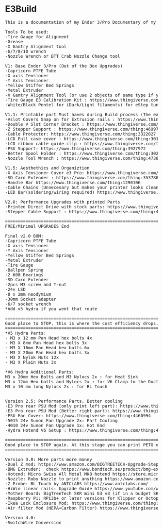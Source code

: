 # E3Build
<pre>
This is a documentation of my Ender 3/Pro Documentary of my printer build. Currently at 2.5 with RPI and MicroSwiss.

Tools To be used:
-Tire Gauge for Alignment
-Grease
-X Gantry Alignment tool
-6/7/8/10 wrench
-Nozzle Wrench or BTT Crab Nozzle Change tool

V1: Base Ender 3/Pro (Out of the Box Upgrades)
-Capricorn PTFE Tube
-X axis Tensioner
-Y Axis Tensioner
-Yellow Stiffer Bed Springs
-Metal Extruder
-X Gantry Alignment Tool (or use 2 objects of same type if you cannot print yet) : https://www.thingiverse.com/thing:4376394
-Tire Gauge E3 Calibration Kit : https://www.thingiverse.com/thing:4582774
-White/Black Pentel for (Dark/Light filaments) for eStep tuning and flow rate tuning

V1.1: Printable part Must haves during Build process (The earlier you get this the Better)
-Vslot Covers Snap on for Extrusion rails : https://www.thingiverse.com/thing:4866310
-Double V Slot Corner Bracket : https://www.thingiverse.com/thing:2763033
-Z Stepper Support : https://www.thingiverse.com/thing:4699747
-Cable Protector: https://www.thingiverse.com/thing:3322027
-LCD Full case cover : https://www.thingiverse.com/thing:3014209/makes
-LCD ribbon cable guide clip : https://www.thingiverse.com/thing:2960375
-PSU Support: https://www.thingiverse.com/thing:3927972
-Better Spool Holder : https://www.thingiverse.com/thing:3020026
-Nozzle Tool Wrench : https://www.thingiverse.com/thing:4738816

V1.5: Aesthethics and Organiztion
-X Axis Tensioner Cover e3 Pro: https://www.thingiverse.com/thing:4799007
-SD Card Extender : https://www.thingiverse.com/thing:3537808
-Handle Bar https://www.thingiverse.com/thing:1290106
-Cable Chains (Unnecesary but makes your printer looks clean) : https://www.thingiverse.com/thing:4316238
-LED Bar(soldering/wiring required) https://www.thingiverse.com/thing:3292889

V2.0: Performance Upgrades with printed Parts
-Printed Direct Drive with stock parts: https://www.thingiverse.com/thing:3443609 or straight to Hydra V5 for Bowden and 1x 4010 24V Part cooling fan set up : https://www.thingiverse.com/thing:4062242
-Stepper Cable Support : https://www.thingiverse.com/thing:4279827

========================================================================================
FREE/Minimal UPGRADES End

Final v2.0 BOM: 
-Capricorn PTFE Tube
-X axis Tensioner
-Y Axis Tensioner
-Yellow Stiffer Bed Springs
-Metal Extruder
-Tire Gauge
-Ballpen Spring
-2 608 Bearings
-SD Card Extender
-2pcs M3 screw and T-nut
-24v LED
-8 x 2mm neodymium 
-30mm Socket adapter
-6/7 socket wrench
*Add v5 hydra if you went that route

========================================================================================
Good place to STOP, this is where the cost efficiency drops. no bigpurchases so far before this point. Afterwards will be crazy.
========================================================================================
*V5 Hydra Parts:
- M3 x 12 mm Pan Head hex bolts 4x
- M3 X 8mm Pan Head hex bolts 3x
- M3 X 16mm Pan Head hex bolts 6x
- M3 X 20mm Pan Head hex bolts 3x
- M3 X Nylok Nuts 12x
- M3 X Plain Nuts 3x

*V6 Hydra Additional Parts:
M3 x 20mm Hex Bolts and M3 Nylocs 2x : for Heat Sink 
M3 x 12mm Hex bolts and Nylocs 2x : for V6 Clamp to the Duct Base.
M3 x 10 mm long Nylocs 2x : for BL Touch


Version 2.5: Performance Parts, Better cooling
-E3 Pro rear PSU Mod (only print left part): https://www.thingiverse.com/thing:4101358
-E3 Pro rear PSU Mod (Better right part): https://www.thingiverse.com/thing:4461049
-PSU Fan Cover: https://www.thingiverse.com/thing:4460994
-5015 24v Sunon Fan Upgrade 2x: Part Cooling
-4010 24v Sunon Fan Upgrade 1x: Hot End
-Hydra Hotend V6 Setup : https://www.thingiverse.com/thing:4253359/files

========================================================================================
Good place to STOP again. At this stage you can print PETG on open air with no problem
========================================================================================

Version 3.0: More parts more money
-Dual Z mod: https://www.amazon.com/BIGTREETECH-Upgrade-Stepper-Upgrades-Printer/dp/B09DS6TQJY
-BMG Extruder:  check https://www.bondtech.se/product/bmg-extruder/ or authorized resellers
-Hotend: Micro Swiss All Metal MK8 hotend https://store.micro-swiss.com/collections/all-metal-hotend-kits
-Nozzle: Ruby Nozzle to print anything https://www.amazon.com/Temperature-Markerbot-Creality-Printer-Carbide/dp/B07Q23K51X
-Z Probe: BL Touch by ANTCLABS https://www.antclabs.com/
-HiWin linear rails: Upgrade Guide https://www.youtube.com/watch?v=I3xMHjiYENk&
-Mother Board: BigTreeTech SKR mini E3 v3 (if in a budget SKR mini E3 v1.2 is enough)
-Raspberry Pi: RPi3b+ or later versions for Klipper or Octoprint for remote access printing
-Ikea Lack Enclosure Mod: https://www.thingiverse.com/thing:3534066
-Air filter Mod (HEPA+Carbon Filter) https://www.thingiverse.com/thing:3374299

Version 4.0:
-SwitchWire Conversion
</pre>
